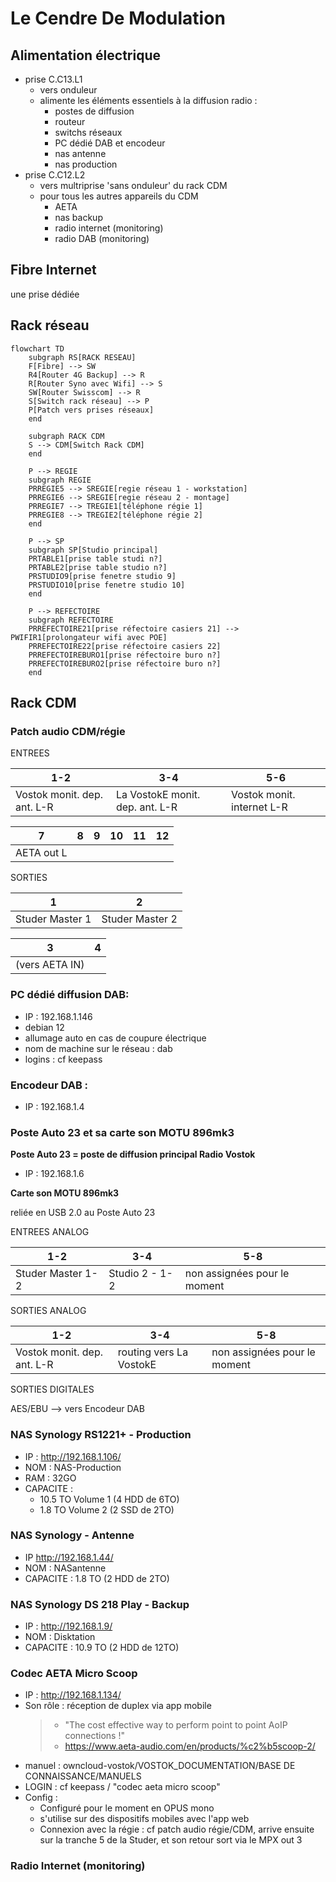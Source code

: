 #  Le Cendre De Modulation

## Alimentation électrique

- prise C.C13.L1
    - vers onduleur
    - alimente les éléments essentiels à la diffusion radio : 
        - postes de diffusion
        - routeur
        - switchs réseaux
        - PC dédié DAB et encodeur
        - nas antenne
        - nas production
- prise C.C12.L2
    - vers multriprise 'sans onduleur' du rack CDM
    - pour tous les autres appareils du CDM
        - AETA
        - nas backup
        - radio internet (monitoring)
        - radio DAB (monitoring)

## Fibre Internet

une prise dédiée


## Rack réseau

```mermaid
flowchart TD
    subgraph RS[RACK RESEAU]
    F[Fibre] --> SW
    R4[Router 4G Backup] --> R
    R[Router Syno avec Wifi] --> S
    SW[Router Swisscom] --> R
    S[Switch rack réseau] --> P
    P[Patch vers prises réseaux]
    end
    
    subgraph RACK CDM
    S --> CDM[Switch Rack CDM]
    end
    
    P --> REGIE
    subgraph REGIE
    PRREGIE5 --> SREGIE[regie réseau 1 - workstation]
    PRREGIE6 --> SREGIE[regie réseau 2 - montage]
    PRREGIE7 --> TREGIE1[téléphone régie 1]
    PRREGIE8 --> TREGIE2[téléphone régie 2]
    end
    
    P --> SP
    subgraph SP[Studio principal]
    PRTABLE1[prise table studi n?]
    PRTABLE2[prise table studio n?]
    PRSTUDIO9[prise fenetre studio 9]
    PRSTUDIO10[prise fenetre studio 10]
    end
    
    P --> REFECTOIRE
    subgraph REFECTOIRE
    PRREFECTOIRE21[prise réfectoire casiers 21] --> PWIFIR1[prolongateur wifi avec POE]
    PRREFECTOIRE22[prise réfectoire casiers 22]
    PRREFECTOIREBURO1[prise réfectoire buro n?]
    PRREFECTOIREBURO2[prise réfectoire buro n?]
    end
```

## Rack CDM

### Patch audio CDM/régie

ENTREES

| 1-2                          | 3-4                              | 5-6                        |
|----------------------------  | ---------------------------------|----------------------------|
| Vostok monit. dep. ant. L-R  | La VostokE monit. dep. ant. L-R  | Vostok monit. internet L-R |

| 7          | 8 | 9 | 10 | 11 | 12 |
|------------|---|---|----|----|----|
| AETA out L |   |   |    |    |    |

SORTIES

| 1               | 2                 |
|-----------------|-------------------|
| Studer Master 1 | Studer Master 2   |

| 3                 | 4 |
|-------------------|---|
| (vers AETA IN)    |   |

### PC dédié diffusion DAB: 

- IP : 192.168.1.146
- debian 12
- allumage auto en cas de coupure électrique
- nom de machine sur le réseau : dab
- logins : cf  keepass

### Encodeur DAB : 

- IP : 192.168.1.4

### Poste Auto 23 et sa carte son MOTU 896mk3

**Poste Auto 23 = poste de diffusion principal Radio Vostok**

- IP : 192.168.1.6

**Carte son MOTU 896mk3**

reliée en USB 2.0 au Poste Auto 23

ENTREES ANALOG

| 1-2               | 3-4            | 5-8                          |
|-------------------|----------------| -----------------------------|
| Studer Master 1-2 | Studio 2 - 1-2 | non assignées pour le moment |

SORTIES ANALOG 

| 1-2                         | 3-4                     | 5-8                          |
|-----------------------------|-------------------------| -----------------------------|
| Vostok monit. dep. ant. L-R | routing vers La VostokE | non assignées pour le moment |

SORTIES DIGITALES

AES/EBU --> vers Encodeur DAB



### NAS Synology RS1221+ - Production

- IP : http://192.168.1.106/
- NOM : NAS-Production
- RAM : 32GO
- CAPACITE : 
    - 10.5 TO Volume 1 (4 HDD de 6TO)
    - 1.8 TO Volume 2 (2 SSD de 2TO)

### NAS Synology - Antenne

- IP http://192.168.1.44/
- NOM : NASantenne
- CAPACITE : 1.8 TO (2 HDD de 2TO)

### NAS Synology DS 218 Play - Backup

- IP : http://192.168.1.9/
- NOM : Disktation
- CAPACITE : 10.9 TO (2 HDD de 12TO)

### Codec AETA Micro Scoop

- IP : http://192.168.1.134/
- Son rôle : réception de duplex via app mobile
  > - "The cost effective way to perform point to point AoIP connections !"
  > - https://www.aeta-audio.com/en/products/%c2%b5scoop-2/
- manuel : owncloud-vostok/VOSTOK_DOCUMENTATION/BASE DE CONNAISSANCE/MANUELS
- LOGIN : cf keepass / "codec aeta micro scoop"
- Config :
    * Configuré pour le moment en OPUS mono
    * s'utilise sur des dispositifs mobiles avec l'app web 
    * Connexion avec la régie : cf patch audio régie/CDM, arrive ensuite sur la tranche 5 de la Studer, et son retour sort via le MPX out 3
    
### Radio Internet (monitoring)

